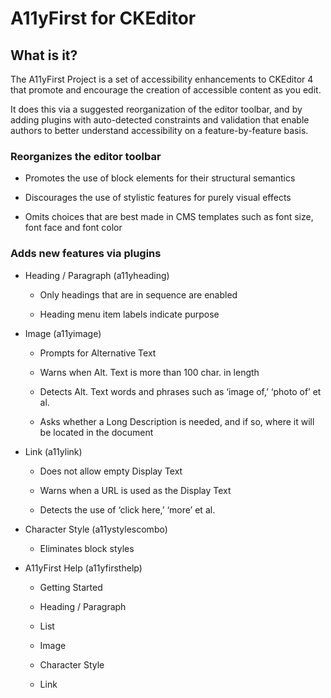 # A11yFirst for CKEditor

## What is it?

The A11yFirst Project is a set of accessibility enhancements to CKEditor 4
that promote and encourage the creation of accessible content as you edit.

It does this via a suggested reorganization of the editor toolbar, and by
adding plugins with auto-detected constraints and validation that enable
authors to better understand accessibility on a feature-by-feature basis.

### Reorganizes the editor toolbar

* Promotes the use of block elements for their structural semantics

* Discourages the use of stylistic features for purely visual effects

* Omits choices that are best made in CMS templates such as font size,
  font face and font color

### Adds new features via plugins

* Heading / Paragraph (a11yheading)

  * Only headings that are in sequence are enabled

  * Heading menu item labels indicate purpose

* Image (a11yimage)

  * Prompts for Alternative Text

  * Warns when Alt. Text is more than 100 char. in length

  * Detects Alt. Text words and phrases such as ‘image of,’ ‘photo of’ et al.

  * Asks whether a Long Description is needed, and if so, where it will be
    located in the document

* Link (a11ylink)

  * Does not allow empty Display Text

  * Warns when a URL is used as the Display Text

  * Detects the use of ‘click here,’ ‘more’ et al.

* Character Style (a11ystylescombo)

  * Eliminates block styles

* A11yFirst Help (a11yfirsthelp)

  * Getting Started

  * Heading / Paragraph

  * List

  * Image

  * Character Style

  * Link
